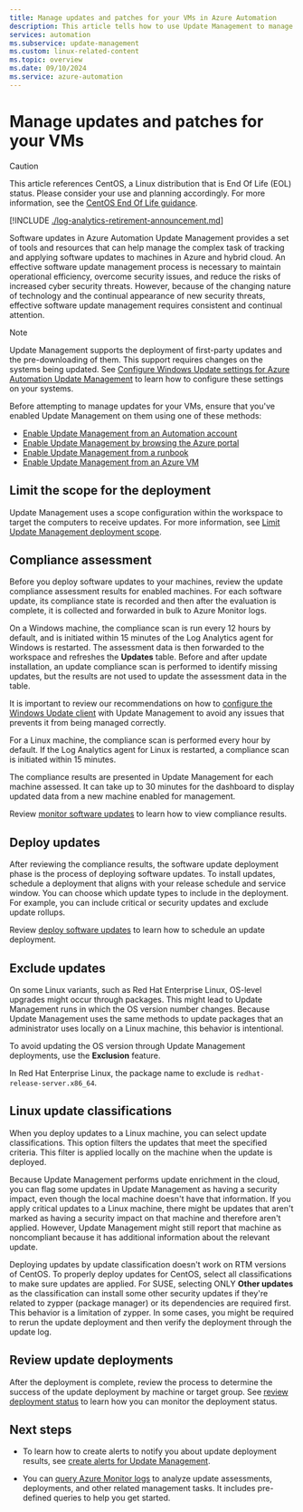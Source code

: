 ```yaml
---
title: Manage updates and patches for your VMs in Azure Automation
description: This article tells how to use Update Management to manage updates and patches for your Azure and non-Azure VMs.
services: automation
ms.subservice: update-management
ms.custom: linux-related-content
ms.topic: overview
ms.date: 09/10/2024
ms.service: azure-automation
---
```


# Manage updates and patches for your VMs

> [!CAUTION]
> This article references CentOS, a Linux distribution that is End Of Life (EOL) status. Please consider your use and planning accordingly. For more information, see the [CentOS End Of Life guidance](/azure/virtual-machines/workloads/centos/centos-end-of-life).

[!INCLUDE [./log-analytics-retirement-announcement.md](../includes/log-analytics-retirement-announcement.md)]

Software updates in Azure Automation Update Management provides a set of tools and resources that can help manage the complex task of tracking and applying software updates to machines in Azure and hybrid cloud. An effective software update management process is necessary to maintain operational efficiency, overcome security issues, and reduce the risks of increased cyber security threats. However, because of the changing nature of technology and the continual appearance of new security threats, effective software update management requires consistent and continual attention.

> [!NOTE]
> Update Management supports the deployment of first-party updates and the pre-downloading of them. This support requires changes on the systems being updated. See [Configure Windows Update settings for Azure Automation Update Management](configure-wuagent.md) to learn how to configure these settings on your systems.

Before attempting to manage updates for your VMs, ensure that you've enabled Update Management on them using one of these methods:

* [Enable Update Management from an Automation account](enable-from-automation-account.md)
* [Enable Update Management by browsing the Azure portal](enable-from-portal.md)
* [Enable Update Management from a runbook](enable-from-runbook.md)
* [Enable Update Management from an Azure VM](enable-from-vm.md)

## <a name="scope-configuration"></a>Limit the scope for the deployment

Update Management uses a scope configuration within the workspace to target the computers to receive updates. For more information, see [Limit Update Management deployment scope](scope-configuration.md).

## Compliance assessment

Before you deploy software updates to your machines, review the update compliance assessment results for enabled machines. For each software update, its compliance state is recorded and then after the evaluation is complete, it is collected and forwarded in bulk to Azure Monitor logs.

On a Windows machine, the compliance scan is run every 12 hours by default, and is initiated within 15 minutes of the Log Analytics agent for Windows is restarted. The assessment data is then forwarded to the workspace and refreshes the **Updates** table. Before and after update installation, an update compliance scan is performed to identify missing updates, but the results are not used to update the assessment data in the table.

It is important to review our recommendations on how to [configure the Windows Update client](configure-wuagent.md) with Update Management to avoid any issues that prevents it from being managed correctly.

For a Linux machine, the compliance scan is performed every hour by default. If the Log Analytics agent for Linux is restarted, a compliance scan is initiated within 15 minutes.

The compliance results are presented in Update Management for each machine assessed. It can take up to 30 minutes for the dashboard to display updated data from a new machine enabled for management.

Review [monitor software updates](view-update-assessments.md) to learn how to view compliance results.

## Deploy updates

After reviewing the compliance results, the software update deployment phase is the process of deploying software updates. To install updates, schedule a deployment that aligns with your release schedule and service window. You can choose which update types to include in the deployment. For example, you can include critical or security updates and exclude update rollups.

Review [deploy software updates](deploy-updates.md) to learn how to schedule an update deployment.

## Exclude updates

On some Linux variants, such as Red Hat Enterprise Linux, OS-level upgrades might occur through packages. This might lead to Update Management runs in which the OS version number changes. Because Update Management uses the same methods to update packages that an administrator uses locally on a Linux machine, this behavior is intentional.

To avoid updating the OS version through Update Management deployments, use the **Exclusion** feature.

In Red Hat Enterprise Linux, the package name to exclude is `redhat-release-server.x86_64`.

## Linux update classifications

When you deploy updates to a Linux machine, you can select update classifications. This option filters the updates that meet the specified criteria. This filter is applied locally on the machine when the update is deployed.

Because Update Management performs update enrichment in the cloud, you can flag some updates in Update Management as having a security impact, even though the local machine doesn't have that information. If you apply critical updates to a Linux machine, there might be updates that aren't marked as having a security impact on that machine and therefore aren't applied. However, Update Management might still report that machine as noncompliant because it has additional information about the relevant update.

Deploying updates by update classification doesn't work on RTM versions of CentOS. To properly deploy updates for CentOS, select all classifications to make sure updates are applied. For SUSE, selecting ONLY **Other updates** as the classification can install some other security updates if they're related to zypper (package manager) or its dependencies are required first. This behavior is a limitation of zypper. In some cases, you might be required to rerun the update deployment and then verify the deployment through the update log.

## Review update deployments

After the deployment is complete, review the process to determine the success of the update deployment by machine or target group. See [review deployment status](deploy-updates.md#check-deployment-status) to learn how you can monitor the deployment status.

## Next steps

* To learn how to create alerts to notify you about update deployment results, see [create alerts for Update Management](configure-alerts.md).

* You can [query Azure Monitor logs](query-logs.md) to analyze update assessments, deployments, and other related management tasks. It includes pre-defined queries to help you get started.
